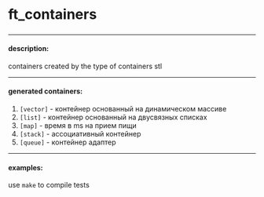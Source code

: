 # ft_containers
##### 
***

#### description:
containers created by the type of containers stl

***
#### generated containers:
 1. `[vector]` - контейнер основанный на динамическом массиве
 2. `[list]` - контейнер основанный на двусвязных списках
 3. `[map]` - время в ms на прием пищи
 4. `[stack]` - ассоциативный контейнер
 5. `[queue]` - контейнер адаптер
***
#### examples:
 use `make` to compile tests  
